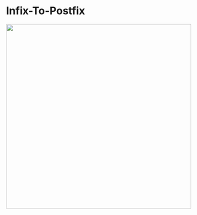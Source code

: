 # Infix-To-Postfix
<img src="https://github.com/abrarr18/ChessGameWithAI/blob/master/chesspic.PNG" width=500><br>
